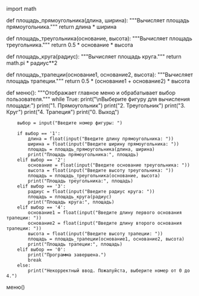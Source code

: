 import math

def площадь_прямоугольника(длина, ширина):
    """Вычисляет площадь прямоугольника."""
    return длина * ширина

def площадь_треугольника(основание, высота):
    """Вычисляет площадь треугольника."""
    return 0.5 * основание * высота

def площадь_круга(радиус):
    """Вычисляет площадь круга."""
    return math.pi * радиус**2

def площадь_трапеции(основание1, основание2, высота):
    """Вычисляет площадь трапеции."""
    return 0.5 * (основание1 + основание2) * высота

def меню():
    """Отображает главное меню и обрабатывает выбор пользователя."""
    while True:
        print("\nВыберите фигуру для вычисления площади:")
        print("1. Прямоугольник")
        print("2. Треугольник")
        print("3. Круг")
        print("4. Трапеция")
        print("0. Выход")

        выбор = input("Введите номер фигуры: ")

        if выбор == '1':
            длина = float(input("Введите длину прямоугольника: "))
            ширина = float(input("Введите ширину прямоугольника: "))
            площадь = площадь_прямоугольника(длина, ширина)
            print("Площадь прямоугольника:", площадь)
        elif выбор == '2':
            основание = float(input("Введите основание треугольника: "))
            высота = float(input("Введите высоту треугольника: "))
            площадь = площадь_треугольника(основание, высота)
            print("Площадь треугольника:", площадь)
        elif выбор == '3':
            радиус = float(input("Введите радиус круга: "))
            площадь = площадь_круга(радиус)
            print("Площадь круга:", площадь)
        elif выбор == '4':
            основание1 = float(input("Введите длину первого основания трапеции: "))
            основание2 = float(input("Введите длину второго основания трапеции: "))
            высота = float(input("Введите высоту трапеции: "))
            площадь = площадь_трапеции(основание1, основание2, высота)
            print("Площадь трапеции:", площадь)
        elif выбор == '0':
            print("Программа завершена.")
            break
        else:
            print("Некорректный ввод. Пожалуйста, выберите номер от 0 до 4.")

меню()
